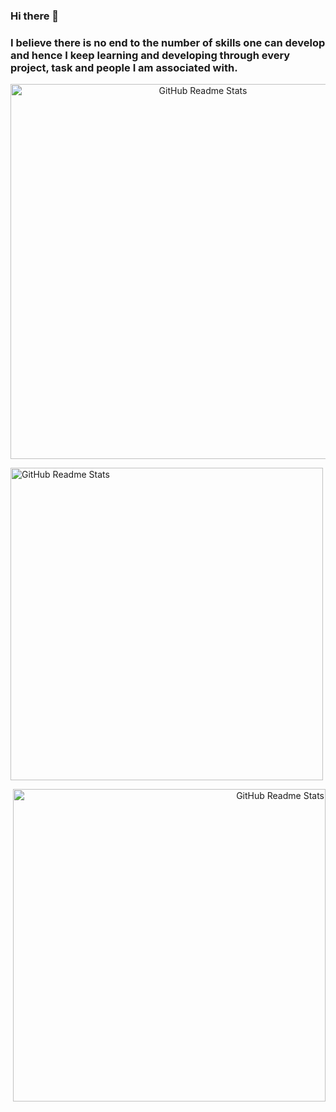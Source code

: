 ### Hi there 👋

### I believe there is no end to the number of skills one can develop and hence I keep learning and developing through every project, task and people I am associated with.

<p align="center">
 
 <img width="600px" src="https://github-readme-stats.vercel.app/api?username=vrdhoke" align="center" alt="GitHub Readme Stats" />
 
<p align="left">
 <img width="500px" src="https://raw.githubusercontent.com/abhisheknaiidu/abhisheknaiidu/master/code.gif" align="center" alt="GitHub Readme Stats" />
</p>
<p align="right">
 <img width="500px" src="https://github-readme-stats.vercel.app/api/top-langs/?username=vrdhoke&langs_count=8" align="center" alt="GitHub Readme Stats" />
</p>
</p>
